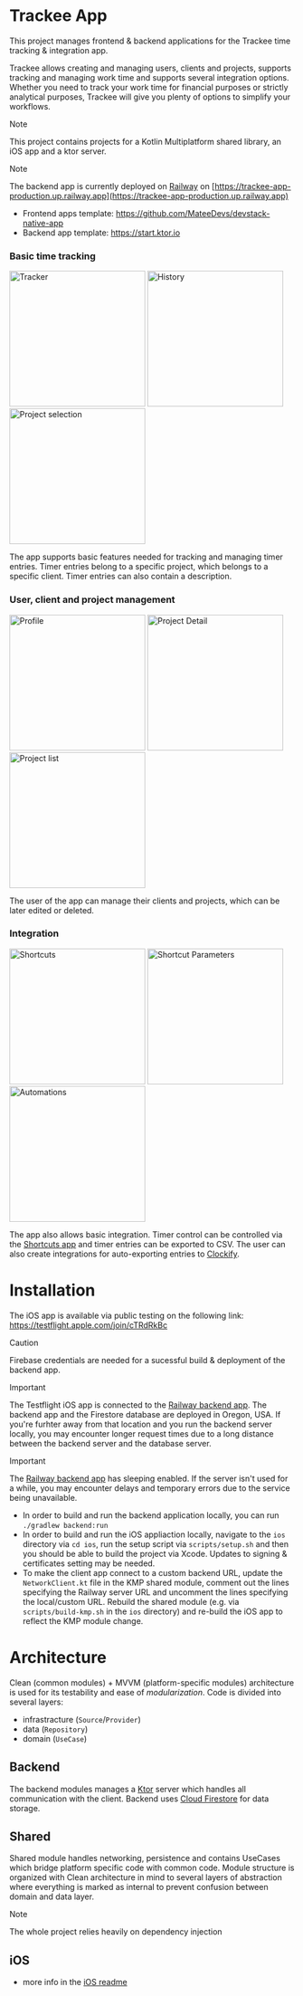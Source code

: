# Trackee App

This project manages frontend & backend applications for the Trackee time tracking & integration app.

Trackee allows creating and managing users, clients and projects, supports tracking and managing work time and supports several integration options. Whether you need to track your work time for financial purposes or strictly analytical purposes, Trackee will give you plenty of options to simplify your workflows.

> [!NOTE]
> This project contains projects for a Kotlin Multiplatform shared library, an iOS app and a ktor server.

> [!NOTE]
> The backend app is currently deployed on [Railway](https://railway.app) on [https://trackee-app-production.up.railway.app](https://trackee-app-production.up.railway.app)

- Frontend apps template: https://github.com/MateeDevs/devstack-native-app
- Backend app template: https://start.ktor.io

### Basic time tracking

<img width=240px alt="Tracker" src="other/images/tracker.png"> <img width=240px alt="History" src=other/images/history.png> <img width=240px alt="Project selection" src=other/images/project-selection.png>

The app supports basic features needed for tracking and managing timer entries. Timer entries belong to a specific project, which belongs to a specific client. Timer entries can also contain a description.

### User, client and project management

<img width=240px alt="Profile" src="other/images/profile.png"> <img width=240px alt="Project Detail" src=other/images/project-detail.png> <img width=240px alt="Project list" src=other/images/project-list.png>

The user of the app can manage their clients and projects, which can be later edited or deleted.

### Integration

<img width=240px alt="Shortcuts" src="other/images/shortcuts.png"> <img width=240px alt="Shortcut Parameters" src=other/images/new-shortcut-params.png> <img width=240px alt="Automations" src=other/images/automations.png>

The app also allows basic integration. Timer control can be controlled via the [Shortcuts app](https://support.apple.com/guide/shortcuts/welcome/ios) and timer entries can be exported to CSV. The user can also create integrations for auto-exporting entries to [Clockify](https://clockify.me).

# Installation

The iOS app is available via public testing on the following link: https://testflight.apple.com/join/cTRdRkBc

> [!CAUTION]
> Firebase credentials are needed for a sucessful build & deployment of the backend app.

> [!IMPORTANT]
> The Testflight iOS app is connected to the [Railway backend app](https://trackee-app-production.up.railway.app). The backend app and the Firestore database are deployed in Oregon, USA. If you're furhter away from that location and you run the backend server locally, you may encounter longer request times due to a long distance between the backend server and the database server.

> [!IMPORTANT]
> The [Railway backend app](https://trackee-app-production.up.railway.app) has sleeping enabled. If the server isn't used for a while, you may encounter delays and temporary errors due to the service being unavailable.

- In order to build and run the backend application locally, you can run `./gradlew backend:run`
- In order to build and run the iOS appliaction locally, navigate to the `ios` directory via `cd ios`, run the setup script via `scripts/setup.sh` and then you should be able to build the project via Xcode. Updates to signing & certificates setting may be needed.
- To make the client app connect to a custom backend URL, update the `NetworkClient.kt` file in the KMP shared module, comment out the lines specifying the Railway server URL and uncomment the lines specifying the local/custom URL. Rebuild the shared module (e.g. via `scripts/build-kmp.sh` in the `ios` directory) and re-build the iOS app to reflect the KMP module change.

# Architecture

Clean (common modules) + MVVM (platform-specific modules) architecture is used for its testability and ease of _modularization_. Code is divided into several layers:

- infrastracture (`Source`/`Provider`)
- data (`Repository`)
- domain (`UseCase`)

## Backend

The backend modules manages a [Ktor](https://ktor.io) server which handles all communication with the client. Backend uses [Cloud Firestore](https://firebase.google.com/products/firestore) for data storage.

## Shared

Shared module handles networking, persistence and contains UseCases which bridge platform specific code with common code. Module structure is organized with Clean architecture in mind to several layers of abstraction where everything is marked as internal to prevent confusion between domain and data layer.

> [!NOTE]
> The whole project relies heavily on dependency injection

## iOS
- more info in the [iOS readme](ios/README.md)
